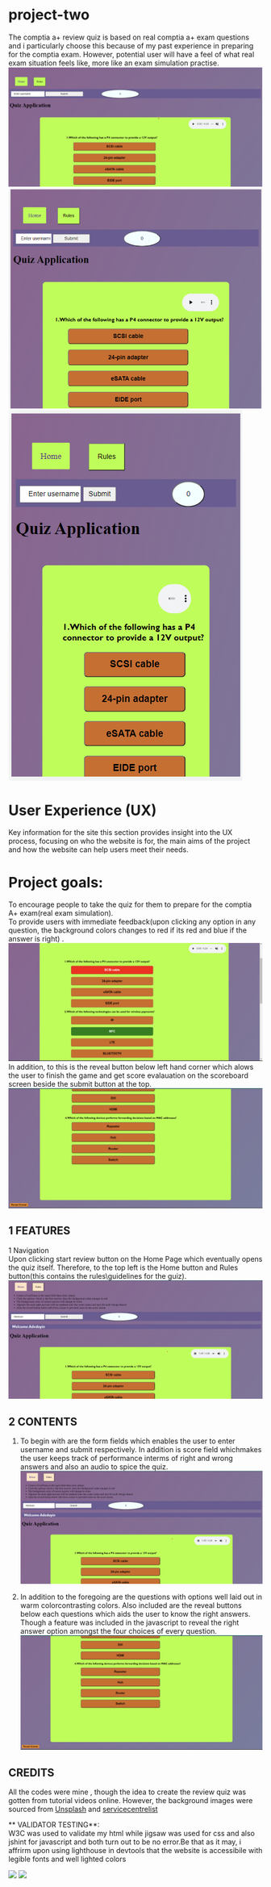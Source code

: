 # project-two
The comptia a+ review quiz is based on real comptia a+ exam questions and i particularly choose this because of my past experience in preparing for the comptia exam. However, potential user will have a feel of what real exam situation feels like, more like an exam simulation practise.
![Screenshot1440px](documentation/Screenshot1440px.png)
![Screenshot768px](documentation/Screenshot768px.png)
![Screenshot425px](documentation/Screenshot425px.png)

# User Experience (UX)
Key information for the site
this section provides insight into the UX process, focusing on who the website is for, the main aims of the project and how the website can help users meet their needs.

# Project goals:<br>

To encourage people to take the quiz for them to prepare for the comptia A+ exam(real exam simulation).<br>
To provide users with immediate feedback(upon clicking any option in any question, the background colors changes to red if its red and blue if the answer is right) . <br>
![options](/assets/images/options.png)
In addition, to this is the reveal button below left hand corner which alows the user to finish the game and get score evalauation on the scoreboard screen beside the submit button at the top.
![rev](/assets/images/revealButton.png)

## 1 FEATURES <br>
1 Navigation <br>
Upon clicking start review button on the Home Page which eventually opens the quiz itself. Therefore, to the top left is the Home button and Rules button(this contains the rules\guidelines for the guiz).
![nav](/assets/images/nav.png)

## 2 CONTENTS <br>
1. To begin with are the form fields which enables the user to enter username and submit respectively. In addition is score field whichmakes the user keeps track of performance interms of right and wrong answers and also an audio to spice the quiz.
![nav](/assets/images/nav.png)

2. In addition to the foregoing are the questions with options well laid out in warm colorcontrasting colors. Also included are the reveal buttons below each questions which aids the user to know the right answers. Though a feature was included in the javascript to reveal the right answer option amongst the four choices of every question.
![rev](/assets/images/revealButton.png)


## CREDITS <br>
All the codes were mine , though the idea to create the review quiz was gotten from tutorial videos online. However, the background images were sourced from [Unsplash](https://unsplash.com/s/photos/full-screen-wallpaper) and [servicecentrelist](https://servicecentrelist.com/comptia-a-220-1001-certification-questions-answers)

** VALIDATOR TESTING**: <br>
W3C was used to validate my html while jigsaw was used for css and also jshint for javascript and both turn out to be no error.Be that as it may, i affrirm  upon using lighthouse in devtools that the website is accessibile with legible fonts and well lighted colors

 ![](asset/)
  ![](asset/)
 
